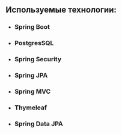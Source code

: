 
## Используемые технологии:

* ### Spring Boot
* ### PostgresSQL
* ### Spring Security
* ### Spring JPA 
* ### Spring MVC 
* ### Thymeleaf
* ### Spring Data JPA
